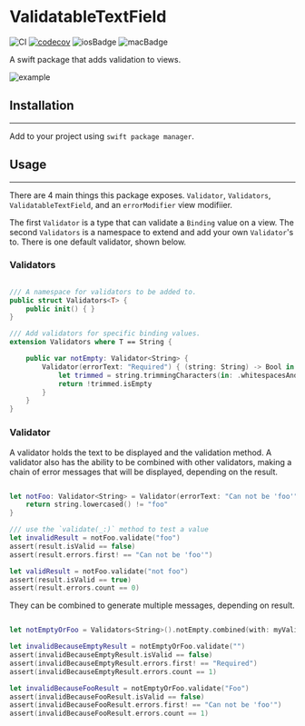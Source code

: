 # ValidatableTextField

![CI](https://github.com/m-housh/ValidatableTextField/workflows/CI/badge.svg)
[![codecov](https://codecov.io/gh/m-housh/ValidatableTextField/branch/master/graph/badge.svg)](https://codecov.io/gh/m-housh/ValidatableTextField)
![iosBadge](https://img.shields.io/badge/iOS-%3E%3D%2013-orange)
![macBadge](https://img.shields.io/badge/macOS-%3E%3D%2010.15-blue)

A swift package that adds validation to views.


![example](.github/Example.gif)

## Installation
-------------------------
Add to your project using `swift package manager`.


## Usage
----------------

There are 4 main things this package exposes. `Validator`, `Validators`, `ValidatableTextField`, and an `errorModifier` view modifiier.

The first `Validator` is a type that can validate a `Binding` value on a view.  The second `Validators` is a namespace to extend and add your own `Validator`'s to.   There is one default validator, shown below.

### Validators

``` swift

/// A namespace for validators to be added to.
public struct Validators<T> {
    public init() { }
}

/// Add validators for specific binding values.
extension Validators where T == String {

    public var notEmpty: Validator<String> {
        Validator(errorText: "Required") { (string: String) -> Bool in
            let trimmed = string.trimmingCharacters(in: .whitespacesAndNewlines)
            return !trimmed.isEmpty
        }
    }
}

```

### Validator

A validator holds the text to be displayed and the validation method.  A validator also has the ability to be combined with other validators, making a chain of error messages that will be displayed, depending on the result.

```swift

let notFoo: Validator<String> = Validator(errorText: "Can not be 'foo'") { string in 
    return string.lowercased() != "foo"
}

/// use the `validate(_:)` method to test a value
let invalidResult = notFoo.validate("foo")
assert(result.isValid == false)
assert(result.errors.first! == "Can not be 'foo'")

let validResult = notFoo.validate("not foo")
assert(result.isValid == true)
assert(result.errors.count == 0)

```

They can be combined to generate multiple messages, depending on result.

```swift

let notEmptyOrFoo = Validators<String>().notEmpty.combined(with: myValidator)

let invalidBecauseEmptyResult = notEmptyOrFoo.validate("")
assert(invalidBecauseEmptyResult.isValid == false)
assert(invalidBecauseEmptyResult.errors.first! == "Required")
assert(invalidBecauseEmptyResult.errors.count == 1)

let invalidBecauseFooResult = notEmptyOrFoo.validate("Foo")
assert(invalidBecauseFooResult.isValid == false)
assert(invalidBecauseFooResult.errors.first! == "Can not be 'foo'")
assert(invalidBecauseFooResult.errors.count == 1)

```
